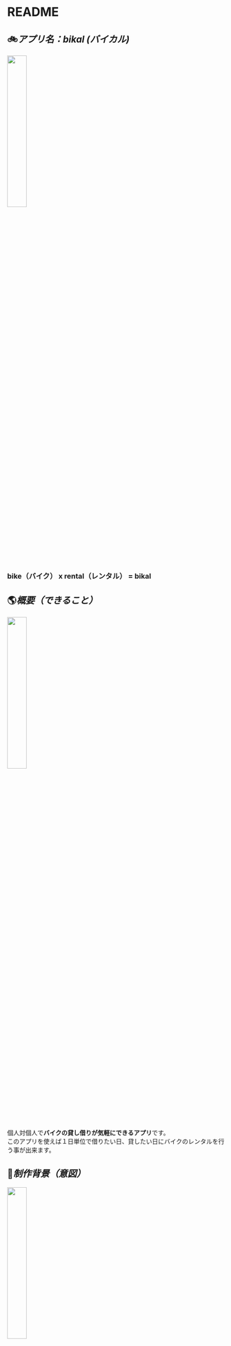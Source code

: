 # README
## :bike:*アプリ名：bikal (バイカル)*
<img src = "https://birdstory.net/bswp/wp-content/uploads/2020/08/200819illust.png" width = "30%">

### bike（バイク） x rental（レンタル） = **bikal**
## :earth_americas:*概要（できること）*
<img src = "https://young-machine.com/wp-content/uploads/2018/05/001-16.jpg" width = "30%">  

個人対個人で**バイクの貸し借りが気軽にできるアプリ**です。  
このアプリを使えば１日単位で借りたい日、貸したい日にバイクのレンタルを行う事が出来ます。

## :seedling:*制作背景（意図）*
<img src = "https://img.kb-cdn.com/imgviewer/NVpIM2ptOHhYRzVmUk5rM1NrNlFxYVV6enV4aGk2UFRJMmxPckdDUUVNWjFmMTVtMUNDdkdZcm9saS9IQ0xJV0YrYXgrQzFQdDJBT0drUXViTlAwQ1JNOVlXU21hK1FHQ1hSeXljWDVobm1tU0xTYStzeVBIeGxERXlpTVdvR2hNbU9IQ1NuSlhEVUloaEk1NFEzTEJKVGZWTExoeXRuT282RnRTcFVsNUZkYkxKZW5ZRjdPRUg2RnhtdVRwUjZMOStOTks0aDByblZzSVBWVG83ZzNNRlgrdnlINDY0Z2psbWc5NUFhay9uVVFhdzdmZCtSSlR3S0kyWHZWWC9DVQ==" width = "30%">  

このアプリを思い付いた**きっかけ**としては、私が以前にバイクの購入を検討した際に買ってもバイクを置くスペースが無いという事から始まりました。  
**所有は出来ないけどバイクには乗りたい！という人**は私の他にも一定数存在すると考えた時に浮かんだ手段が**レンタル**でした。  
レンタルであれば空いた時間に乗る事が出来て、終わったら返却すればいい。しかも、その都度好きな車種に乗ることが出来るというメリットがあります。  
しかし、借りられる店舗が近くにない。借りに行くのに電車で行くのは面倒。そもそもレンタル店舗が少ない。  
など同時にデメリットも浮かびました。  
そこで、**貸主が店舗では無く個人**であれば、且つ住所での検索や乗りたい車種の絞り込みが出来れば、このような課題をクリアできるのではないかと考えました。実際にバイクを売らずに所有している人にヒアリングを行ったところ、売るまででは無いがたまにしか乗らなかったり休みの日しか乗らないという人がほとんどでした。  
なぜなら、バイクの免許を取る動機や所有する目的の大多数がツーリングでの気分転換や趣味趣向であることからです。  
そして、その使わない期間に有効活用が出来たら借主貸主の需要と供給が結ばれる。このようなターゲット（ペルソナ）を繋ぐツールがあればという考えから当アプリの作成に踏み切りました。

## :books:*実装予定の内容*
<img src = "https://t.pimg.jp/024/026/651/1/24026651.jpg" width = "30%">  

- 会員登録（借主、貸主）
- レンタルバイク登録、１日レンタル金額設定（貸主）
- １日レンタル手続き（貸出フォームから借主貸主でメッセージのやりとり）
- 住所からレンタルバイク検索
- 車種からレンタルバイク検索
- レンタルバイクをトップページにて一覧を見れる機能
- メッセージ受信時にメールで知らせてくれる機能
## *DB設計*

## users テーブル

|Column            |Type       |Options      |
| email            |string     | null: false |
| password         |string     | null: false |
| nickname         |string     | null: false |
| postal_code      |string    | null: false |
| prefectures_id   |integer   | null: false |
| municipality     |string    | null: false |
| address          |string    | null: false |

### Association
has_many :bikes
has_many :messages
has_many :rooms, through: :room_users
has_many :room_users

## bikes テーブル

|Column         |Type        |Options                        |
| name          | string     | null: false                   |
| size          | integer    | null: false                   |
| category_id   | integer    | null: false                   |
| user          | references | null: false, foreign_key: true|

### Association
belongs_to :user
has_many :rooms

## messages テーブル

|Column        |Type        |Options                         |
| room_id      | references | null: false, foreign_key: true |
| message      | text       | null: false                    |
| user_id      | references | null: false, foreign_key: true |

### Association
belongs_to :users
belongs_to :rooms

## rooms テーブル

|Column       |Type        |Options                         |
| user_id     | references | null: false, foreign_key: true |
| bike_id     | references | null: false, foreign_key: true |

### Association
has_many :messages
has_many :users, through: :room_users
has_many :room_users
belongs_to :bikes

## room_users テーブル

|Column      |Type        |Options                         |
| user_id    | references | null: false, foreign_key: true |
| room_id    | references | null: false, foreign_key: true |

### Association
belongs_to :users
belongs_to :rooms